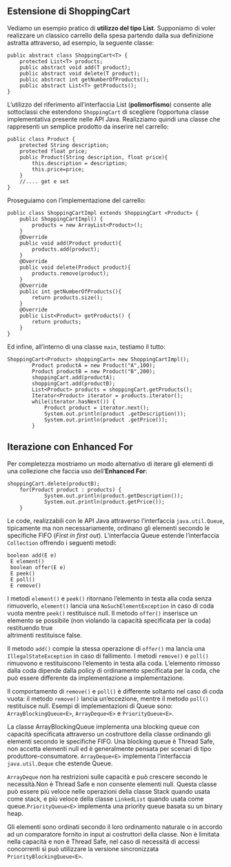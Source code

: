 Estensione di ShoppingCart
--------------------------

Vediamo un esempio pratico di **utilizzo del tipo List**. Supponiamo di voler realizzare un classico carrello della spesa partendo dalla sua definizione astratta attraverso, ad esempio, la seguente classe:

```
public abstract class ShoppingCart<T> {
	protected List<T> products;
	public abstract void add(T product);
	public abstract void delete(T product);
	public abstract int getNumberOfProducts();
	public abstract List<T> getProducts();
}
```

L’utilizzo del riferimento all’interfaccia List (**polimorfismo**) consente alle sottoclassi che estendono `ShoppingCart` di scegliere l’opportuna classe implementativa presente nelle API Java. Realizziamo quindi una classe che rappresenti un semplice prodotto da inserire nel carrello:

```
public class Product {
	protected String description;
	protected float price;
	public Product(String description, float price){
		this.description = description;
		this.price=price;
	}
    //.... get e set
}
```

Proseguiamo con l’implementazione del carrello:

```
public class ShoppingCartImpl extends ShoppingCart <Product> {
	public ShoppingCartImpl() {
		products = new ArrayList<Product>();
	}
	@Override
	public void add(Product product){
		products.add(product);
	}
	@Override
	public void delete(Product product){
		products.remove(product);
	}
	@Override
	public int getNumberOfProducts(){
		return products.size();
	}
	@Override
	public List<Product> getProducts() {
		return products;
	}
}
```

Ed infine, all’interno di una classe `main`, testiamo il tutto:

```
ShoppingCart<Product> shoppingCart= new ShoppingCartImpl(); 
		Product productA = new Product("A",100);
		Product productB = new Product("B",200);
		shoppingCart.add(productA);
		shoppingCart.add(productB);
		List<Product> products = shoppingCart.getProducts();
		Iterator<Product> iterator = products.iterator();
		while(iterator.hasNext()) {
			Product product = iterator.next();
			System.out.println(product .getDescription());
			System.out.println(product .getPrice());
		}
```

Iterazione con Enhanced For
---------------------------

Per completezza mostriamo un modo alternativo di iterare gli elementi di una collezione che faccia uso dell’**Enhanced For**:

```
shoppingCart.delete(productB);
	for(Product product : products) {
			System.out.println(product.getDescription());
			System.out.println(product.getPrice());
	}
```

Le code, realizzabili con le API Java attraverso l’interfaccia `java.util.Queue`, tipicamente ma non necessariamente, ordinano gli elementi secondo le specifiche FIFO (_First in first out_). L’interfaccia Queue estende l’interfaccia `Collection` offrendo i seguenti metodi:

```
boolean add(E e)
 E element()
 boolean offer(E e)
 E peek()
 E poll()
 E remove()
```

I metodi `element()` e `peek()` ritornano l’elemento in testa alla coda senza rimuoverlo, `element()` lancia una `NoSuchElementException` in caso di coda vuota mentre `peek()` restituisce null. Il metodo `offer()` inserisce un elemento se possibile (non violando la capacità specificata per la coda) restituendo true  
altrimenti restituisce false.

Il metodo `add()` compie la stessa operazione di `offer()` ma lancia una `IllegalStateException` in caso di fallimento. I metodi `remove()` e `poll()` rimuovono e restituiscono l’elemento in testa alla coda. L’elemento rimosso dalla coda dipende dalla policy di ordinamento specificata per la coda, che può essere differente da implementazione a implementazione.

Il comportamento di `remove()` e `poll()` è differente soltanto nel caso di coda vuota: il metodo `remove()` lancia un’eccezione, mentre il metodo `poll()` restituisce null. Esempi di implementazioni di Queue sono: `ArrayBlockingQueue<E>`, `ArrayDeque<E>` e `PriorityQueue<E>`.

La classe ArrayBlockingQueue implementa una blocking queue con capacità specificata attraverso un costruttore della classe ordinando gli elementi secondo le specifiche FIFO. Una blocking queue è Thread Safe, non accetta elementi null ed è generalmente pensata per scenari di tipo produttore-consumatore. `ArrayDeque<E>` implementa l’interfaccia `java.util.Deque` che estende Queue.

`ArrayDeque` non ha restrizioni sulle capacità e può crescere secondo le necessità.Non è Thread Safe e non consente elementi null. Questa classe può essere più veloce nelle operazioni della classe Stack quando usata come stack, e più veloce della classe `LinkedList` quando usata come queue.`PriorityQueue<E>` implementa una priority queue basata su un binary heap.

Gli elementi sono ordinati secondo il loro ordinamento naturale o in accordo ad un comparatore fornito in input ai costruttori della classe. Non è limitata nella capacità e non è Thread Safe, nel caso di necessità di accessi concorrenti si può utilizzare la versione sincronizzata `PriorityBlockingQueue<E>`.